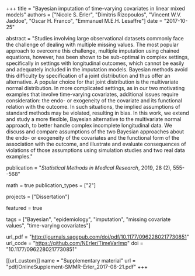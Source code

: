 +++
title = "Bayesian imputation of time-varying covariates in linear mixed models"
authors = ["Nicole S. Erler", "Dimitris Rizopoulos", "Vincent W.V. Jaddoe", "Oscar H. Franco", "Emmanuel M.E.H. Lesaffre"]
date = "2017-10-25"

abstract = "Studies involving large observational datasets commonly face the challenge of dealing with multiple missing values. The most popular approach to overcome this challenge, multiple imputation using chained equations, however, has been shown to be sub-optimal in complex settings, specifically in settings with longitudinal outcomes, which cannot be easily and adequately included in the imputation models. Bayesian methods avoid this difficulty by specification of a joint distribution and thus offer an alternative. A popular choice for that joint distribution is the multivariate normal distribution. In more complicated settings, as in our two motivating examples that involve time-varying covariates, additional issues require consideration: the endo- or exogeneity of the covariate and its functional relation with the outcome. In such situations, the implied assumptions of standard methods may be violated, resulting in bias. In this work, we extend and study a more flexible, Bayesian alternative to the multivariate normal approach, to better handle complex incomplete longitudinal data. We discuss and compare assumptions of the two Bayesian approaches about the endo- or exogeneity of the covariates and the functional form of the association with the outcome, and illustrate and evaluate consequences of violations of those assumptions using simulation studies and two real data examples."


publication = "*Statistical Methods in Medical Research*, 2019, 28 (2), 555--568"

math = true
publication_types = ["2"]

projects = ["Dissertation"]


featured = true

tags = ["Bayesian", "epidemiology", "imputation", "missing covariate values", "time-varying covariates"]

url_pdf = "http://journals.sagepub.com/doi/pdf/10.1177/0962280217730851"
url_code = "https://github.com/NErler/TimeVarImp"
doi = "10.1177/0962280217730851"

[[url_custom]]
    name = "Supplementary material"
    url = "pdf/OnlineSupplement-SMMR-Erler_2017-08-21.pdf"
+++
